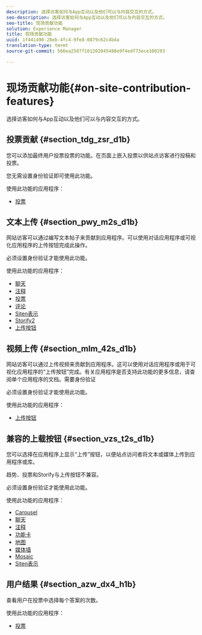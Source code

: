 ```yaml
---
description: 选择访客如何与App互动以及他们可以与内容交互的方式。
seo-description: 选择访客如何与App互动以及他们可以与内容交互的方式。
seo-title: 现场贡献功能
solution: Experience Manager
title: 现场贡献功能
uuid: 1f441490-28eb-4fc4-9fe8-0879c62c4b4a
translation-type: tm+mt
source-git-commit: 566ea2587f101202045488e9f4edf73ece100293

---
```



# 现场贡献功能{#on-site-contribution-features}

选择访客如何与App互动以及他们可以与内容交互的方式。

## 投票贡献 {#section_tdg_zsr_d1b}

您可以添加最终用户投票投票的功能。在页面上嵌入投票以供站点访客进行投稿和投票。

您无需设置身份验证即可使用此功能。

使用此功能的应用程序：

* [投票](../c-about-apps/c-polls-app/c-polls-app.md#c_polls_app)

## 文本上传 {#section_pwy_m2s_d1b}

网站访客可以通过编写文本帖子来贡献到应用程序。可以使用对话应用程序或可视化应用程序的上传按钮完成此操作。

必须设置身份验证才能使用此功能。

使用此功能的应用程序：

* [聊天](../c-about-apps/c-chat-app/c-chat-app.md#c_chat_app)
* [注释](/help/using/c-about-apps/c-comments/c-comments.md)
* [投票](../c-about-apps/c-polls-app/c-polls-app.md#c_polls_app)
* [评论](../c-about-apps/c-reviews-app/c-reviews-app.md#c_reviews_app)
* [Siten表示](../c-about-apps/c-sidenotes-app/c-sidenotes-app.md#c_sidenotes_app)
* [Storify2](../c-about-apps/c-storify2/c-storify2.md#c_storify2)
* [上传按钮](../c-about-apps/c-upload-button-app/c-upload-button-app.md#c_upload_button_app)

## 视频上传 {#section_mlm_42s_d1b}

网站访客可以通过上传视频来贡献到应用程序。这可以使用对话应用程序或用于可视化应用程序的“上传按钮”完成。有关应用程序是否支持此功能的更多信息，请查阅单个应用程序的文档。需要身份验证

必须设置身份验证才能使用此功能。

使用此功能的应用程序：

* [上传按钮](../c-about-apps/c-upload-button-app/c-upload-button-app.md#c_upload_button_app)

## 兼容的上载按钮 {#section_vzs_t2s_d1b}

您可以选择在应用程序上显示“上传”按钮，以便站点访问者将文本或媒体上传到应用程序或库。

趋势、投票和Storify与上传按钮不兼容。

必须设置身份验证才能使用此功能。

使用此功能的应用程序：

* [Carousel](../c-about-apps/c-carousel-app/c-carousel-app.md#c_carousel_app)
* [聊天](../c-about-apps/c-chat-app/c-chat-app.md#c_chat_app)
* [注释](/help/using/c-about-apps/c-comments/c-comments.md)
* [功能卡](../c-about-apps/c-feature-card-app/c-feature-card-app.md#c_feature_card_app)
* [地图](../c-about-apps/c-map-app/c-map-app.md#c_map_app)
* [媒体墙](../c-about-apps/c-media-wall-app/c-media-wall-app.md#c_media_wall_app)
* [Mosaic](../c-about-apps/c-mosaic-app/c-mosaic-app.md#c_mosaic_app)
* [Siten表示](../c-about-apps/c-sidenotes-app/c-sidenotes-app.md#c_sidenotes_app)

## 用户结果 {#section_azw_dx4_h1b}

查看用户在投票中选择每个答案的次数。

使用此功能的应用程序：

* [投票](../c-about-apps/c-polls-app/c-polls-app.md#c_polls_app)


